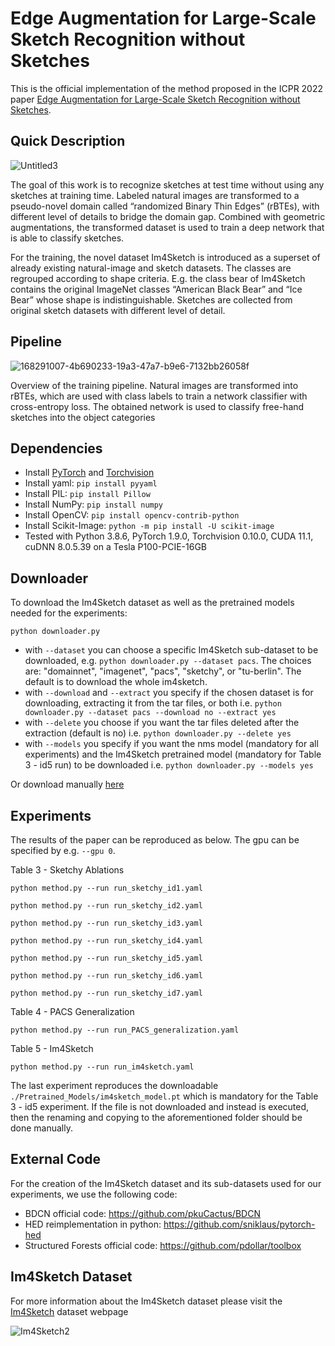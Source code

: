 # Edge Augmentation for Large-Scale Sketch Recognition without Sketches
  
This is the official implementation of the method proposed in the ICPR 2022 paper [Edge Augmentation for Large-Scale Sketch Recognition without Sketches](https://arxiv.org/abs/2202.13164). 

## Quick Description
  
![Untitled3](https://user-images.githubusercontent.com/11415657/168404222-f65833d6-9e49-4dc5-8e83-21112ea2b6ce.jpg)

The goal of this work is to recognize sketches at test time without using any sketches at training time. Labeled natural images are transformed to a pseudo-novel domain called “randomized Binary Thin Edges” (rBTEs), with different level of details to bridge the domain gap. Combined with geometric augmentations, the transformed dataset is used to train a deep network that is able to classify sketches. 

For the training, the novel dataset Im4Sketch is introduced as a superset of already existing natural-image and sketch datasets. The classes are regrouped according to shape criteria. E.g. the class bear of Im4Sketch contains the original ImageNet classes “American Black Bear” and “Ice Bear” whose shape is indistinguishable. Sketches are collected from original sketch datasets with different level of detail.

## Pipeline

![168291007-4b690233-19a3-47a7-b9e6-7132bb26058f](https://user-images.githubusercontent.com/11415657/168404210-18e3fd1b-2788-4acb-83c0-ac24ddd49571.jpg)

Overview of the training pipeline. Natural images are transformed into rBTEs, which are used with class labels to train a network classifier with
cross-entropy loss. The obtained network is used to classify free-hand sketches into the object categories

## Dependencies

* Install [PyTorch](http://pytorch.org/) and [Torchvision](http://pytorch.org/)
* Install yaml: `pip install pyyaml`
* Install PIL: `pip install Pillow`
* Install NumPy: `pip install numpy`
* Install OpenCV: `pip install opencv-contrib-python`
* Install Scikit-Image: `python -m pip install -U scikit-image`
* Tested with Python 3.8.6, PyTorch 1.9.0, Torchvision 0.10.0, CUDA 11.1, cuDNN 8.0.5.39 on a Tesla P100-PCIE-16GB

## Downloader

To download the Im4Sketch dataset as well as the pretrained models needed for the experiments:

```
python downloader.py 
```

* with `--dataset` you can choose a specific Im4Sketch sub-dataset to be downloaded, e.g. `python downloader.py --dataset pacs`. The choices are: "domainnet", "imagenet", "pacs", "sketchy", or "tu-berlin". The default is to download the whole im4sketch.
* with `--download` and `--extract` you specify if the chosen dataset is for downloading, extracting it from the tar files, or both i.e. `python downloader.py --dataset pacs --download no --extract yes`
* with `--delete` you choose if you want the tar files deleted after the extraction (default is no) i.e. `python downloader.py --delete yes`
* with `--models` you specify if you want the nms model (mandatory for all experiments) and the Im4Sketch pretrained model (mandatory for Table 3 - id5 run) to be downloaded i.e. `python downloader.py --models yes`

Or download manually [here](http://ptak.felk.cvut.cz/im4sketch/)

## Experiments

The results of the paper can be reproduced as below. The gpu can be specified by e.g. `--gpu 0`.

Table 3 - Sketchy Ablations

```
python method.py --run run_sketchy_id1.yaml
```
```
python method.py --run run_sketchy_id2.yaml
```
```
python method.py --run run_sketchy_id3.yaml
```
```
python method.py --run run_sketchy_id4.yaml
```
```
python method.py --run run_sketchy_id5.yaml
```
```
python method.py --run run_sketchy_id6.yaml
```
```
python method.py --run run_sketchy_id7.yaml
```

Table 4 - PACS Generalization

```
python method.py --run run_PACS_generalization.yaml
```

Table 5 - Im4Sketch

```
python method.py --run run_im4sketch.yaml
```

The last experiment reproduces the downloadable `./Pretrained_Models/im4sketch_model.pt` which is mandatory for the Table 3 - id5 experiment. If the file is not downloaded and instead is executed, then the renaming and copying to the aforementioned folder should be done manually.  

## External Code

For the creation of the Im4Sketch dataset and its sub-datasets used for our experiments, we use the following code:

* BDCN official code: https://github.com/pkuCactus/BDCN
* HED reimplementation in python: https://github.com/sniklaus/pytorch-hed
* Structured Forests official code: https://github.com/pdollar/toolbox

## Im4Sketch Dataset

For more information about the Im4Sketch dataset please visit the [Im4Sketch](http://cmp.felk.cvut.cz/im4sketch/) dataset webpage

![Im4Sketch2](https://user-images.githubusercontent.com/11415657/171275859-3bc572c6-8e4f-4d8a-b5bf-bceed1327704.jpg)


